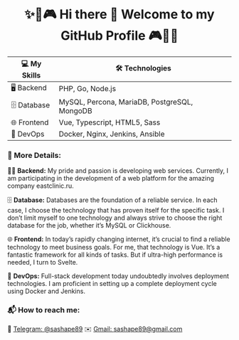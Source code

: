 <h1 align="center">
  ✨👾🎮 Hi there 👋 Welcome to my GitHub Profile 🎮👾✨
</h1>

| 💻 My Skills            | 🛠️ Technologies                                    |
|-------------------------|----------------------------------------------------|
| 🖥 Backend               | PHP, Go, Node.js                                   |
| 🗄 Database              | MySQL, Percona, MariaDB, PostgreSQL, MongoDB       |
| 🌐 Frontend              | Vue, Typescript, HTML5, Sass                       |
| 🚀 DevOps                | Docker, Nginx, Jenkins, Ansible                    |




### 📄 More Details:

👨‍💻 **Backend:** My pride and passion is developing web services. Currently, I am participating in the development of a web platform for the amazing company eastclinic.ru.

🗄️ **Database:** Databases are the foundation of a reliable service. In each case, I choose the technology that has proven itself for the specific task. I don’t limit myself to one technology and always strive to choose the right database for the job, whether it’s MySQL or Clickhouse.

🌐 **Frontend:** In today’s rapidly changing internet, it’s crucial to find a reliable technology to meet business goals. For me, that technology is Vue. It’s a fantastic framework for all kinds of tasks. But if ultra-high performance is needed, I turn to Svelte.

🚀 **DevOps:** Full-stack development today undoubtedly involves deployment technologies. I am proficient in setting up a complete deployment cycle using Docker and Jenkins.

### 📬 How to reach me:

📱 [Telegram: @sashape89](https://t.me/sashape89)
✉️ [Gmail: sashape89@gmail.com](mailto:sashape89@gmail.com)


<!--
**sashape/sashape** is a ✨ _special_ ✨ repository because its `README.md` (this file) appears on your GitHub profile.

Here are some ideas to get you started:

- 🔭 I’m currently working on ...
- 🌱 I’m currently learning ...
- 👯 I’m looking to collaborate on ...
- 🤔 I’m looking for help with ...
- 💬 Ask me about ...
- 📫 How to reach me: ...
- 😄 Pronouns: ...
- ⚡ Fun fact: ...
-->
